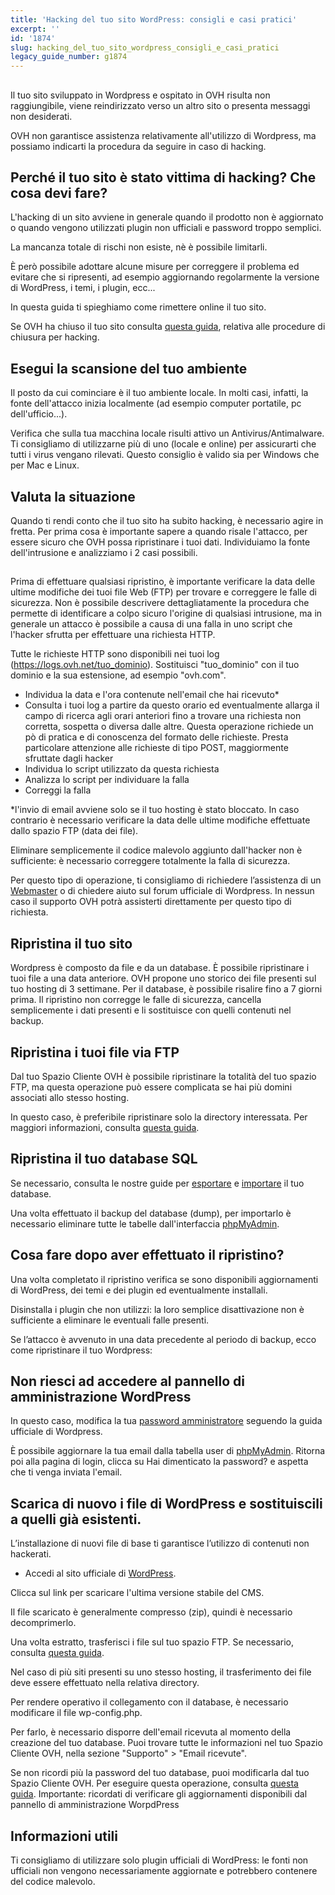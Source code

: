 ```yaml
---
title: 'Hacking del tuo sito WordPress: consigli e casi pratici'
excerpt: ''
id: '1874'
slug: hacking_del_tuo_sito_wordpress_consigli_e_casi_pratici
legacy_guide_number: g1874
---
```



## 
Il tuo sito sviluppato in Wordpress e ospitato in OVH risulta non raggiungibile, viene reindirizzato verso un altro sito o presenta messaggi non desiderati.

OVH non garantisce assistenza relativamente all'utilizzo di Wordpress, ma possiamo indicarti la procedura da seguire in caso di hacking.


## Perché il tuo sito è stato vittima di hacking? Che cosa devi fare?
L'hacking di un sito avviene in generale quando il prodotto non è aggiornato o quando vengono utilizzati plugin non ufficiali e password troppo semplici.

La mancanza totale di rischi non esiste, nè è possibile limitarli.

È però possibile adottare alcune misure per correggere il problema ed evitare che si ripresenti, ad esempio aggiornando regolarmente la versione di WordPress, i temi, i plugin, ecc...

In questa guida ti spieghiamo come rimettere online il tuo sito.

Se OVH ha chiuso il tuo sito consulta [questa guida](https://www.ovh.it/g1392.procedura-chiusura-hack-ovh), relativa alle procedure di chiusura per hacking.


## Esegui la scansione del tuo ambiente
Il posto da cui cominciare è il tuo ambiente locale.
In molti casi, infatti, la fonte dell'attacco inizia localmente (ad esempio computer portatile, pc dell'ufficio...).

Verifica che sulla tua macchina locale risulti attivo un Antivirus/Antimalware. 
Ti consigliamo di utilizzarne più di uno (locale e online) per assicurarti che tutti i virus vengano rilevati. Questo consiglio è valido sia per Windows che per Mac e Linux.


## Valuta la situazione
Quando ti rendi conto che il tuo sito ha subito hacking, è necessario agire in fretta.
Per prima cosa è importante sapere a quando risale l'attacco, per essere sicuro che OVH possa ripristinare i tuoi dati.
Individuiamo la fonte dell'intrusione e analizziamo i 2 casi possibili.


## 
Prima di effettuare qualsiasi ripristino, è importante verificare la data delle ultime modifiche dei tuoi file Web (FTP)  per trovare e correggere le falle di sicurezza.
Non è possibile descrivere dettagliatamente la procedura che permette di identificare a colpo sicuro l'origine di qualsiasi intrusione, ma in generale un attacco è possibile a causa di una falla in uno script che l'hacker sfrutta per effettuare una richiesta HTTP.

Tutte le richieste HTTP sono disponibili nei tuoi log (https://logs.ovh.net/tuo_dominio).
Sostituisci "tuo_dominio" con il tuo dominio e la sua estensione, ad esempio "ovh.com".

- Individua la data e l'ora contenute nell'email che hai ricevuto*
- Consulta i tuoi log a partire da questo orario ed eventualmente allarga il campo di ricerca agli orari anteriori fino a trovare una richiesta non corretta, sospetta o diversa dalle altre. Questa operazione richiede un pò di pratica e di conoscenza del formato delle richieste. Presta particolare attenzione alle richieste di tipo POST, maggiormente sfruttate dagli hacker
- Individua lo script utilizzato da questa richiesta
- Analizza lo script per individuare la falla
- Correggi la falla


*l'invio di email avviene solo se il tuo hosting è stato bloccato. In caso contrario è necessario verificare la data delle ultime modifiche effettuate dallo spazio FTP (data dei file).

Eliminare semplicemente il codice malevolo aggiunto dall'hacker non è sufficiente: è necessario correggere totalmente la falla di sicurezza.

Per questo tipo di operazione, ti consigliamo di richiedere l’assistenza di un [Webmaster](https://partners.ovh.com) o di chiedere aiuto sul forum ufficiale di Wordpress.
In nessun caso il supporto OVH potrà assisterti direttamente per questo tipo di richiesta.


## Ripristina il tuo sito
Wordpress è composto da file e da un database. È possibile ripristinare i tuoi file a una data anteriore. OVH propone uno storico dei file presenti sul tuo hosting di 3 settimane. Per il database, è possibile risalire fino a 7 giorni prima.
Il ripristino non corregge le falle di sicurezza, cancella semplicemente i dati presenti e li sostituisce con quelli contenuti nel backup.


## Ripristina i tuoi file via FTP
Dal tuo Spazio Cliente OVH è possibile ripristinare la totalità del tuo spazio FTP, ma questa operazione può essere complicata se hai più domini associati allo stesso hosting.

In questo caso, è preferibile ripristinare solo la directory interessata. Per maggiori informazioni, consulta [questa guida](https://www.ovh.it/g1593.recupera-un-backup-completo-o-un-file-specifico-in-ftp-con-fileZilla).


## Ripristina il tuo database SQL
Se necessario, consulta le nostre guide per [esportare](https://www.ovh.it/g1394.web_hosting_come_esportare_un_database) e [importare](https://www.ovh.it/g1393.web_hosting_come_importare_un_database_mysql) il tuo database.

Una volta effettuato il backup del database (dump), per importarlo è necessario eliminare tutte le tabelle dall'interfaccia [phpMyAdmin](https://docs.ovh.com/it/hosting/connessione-database-server-bdd/).


## Cosa fare dopo aver effettuato il ripristino?
Una volta completato il ripristino verifica se sono disponibili aggiornamenti di WordPress, dei temi e dei plugin ed eventualmente installali.

Disinstalla i plugin che non utilizzi: la loro semplice disattivazione non è sufficiente a eliminare le eventuali falle presenti.

Se l’attacco è avvenuto in una data precedente al periodo di backup, ecco come ripristinare il tuo Wordpress:

## Non riesci ad accedere al pannello di amministrazione WordPress
In questo caso, modifica la tua [password amministratore](https://codex.wordpress.org/) seguendo la guida ufficiale di Wordpress.

È possibile aggiornare la tua email dalla tabella user di [phpMyAdmin](https://docs.ovh.com/it/hosting/connessione-database-server-bdd/). Ritorna poi alla pagina di login, clicca su Hai dimenticato la password? e aspetta che ti venga inviata l'email.


## Scarica di nuovo i file di WordPress e sostituiscili a quelli già esistenti.
L’installazione di nuovi file di base ti garantisce l’utilizzo di contenuti non hackerati.

- Accedi al sito ufficiale di [WordPress](https://it.wordpress.org/).


Clicca sul link per scaricare l'ultima versione stabile del CMS.

Il file scaricato è generalmente compresso (zip), quindi è necessario decomprimerlo.

Una volta estratto, trasferisci i file sul tuo spazio FTP. Se necessario, consulta [questa guida](https://www.ovh.it/g1374.hosting_condiviso_come_mettere_online_il_tuo_sito).

Nel caso di più siti presenti su uno stesso hosting, il trasferimento dei file deve essere effettuato nella relativa directory.

Per rendere operativo il collegamento con il database, è necessario modificare il file wp-config.php.

Per farlo, è necessario disporre dell'email ricevuta al momento della creazione del tuo database. Puoi trovare tutte le informazioni nel tuo Spazio Cliente OVH, nella sezione "Supporto" > "Email ricevute".

Se non ricordi più la password del tuo database, puoi modificarla dal tuo Spazio Cliente OVH. Per eseguire questa operazione, consulta [questa guida](https://www.ovh.it/g1374.hosting_condiviso_come_mettere_online_il_tuo_sito).
Importante: ricordati di verificare gli aggiornamenti disponibili dal pannello di amministrazione WorpdPress


## Informazioni utili
Ti consigliamo di utilizzare solo plugin ufficiali di WordPress: le fonti non ufficiali non vengono necessariamente aggiornate e potrebbero contenere del codice malevolo.

